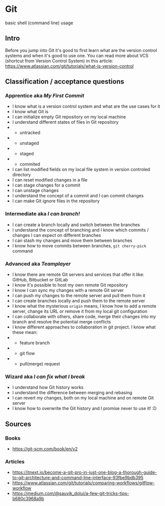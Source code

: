 # Git

basic shell (command line) usage

## Intro
Before you jump into Git it's good to first learn what are the version control systems and when it's good to use one.
You can read more about VCS (shortcut from Version Control System) in this article: https://www.atlassian.com/git/tutorials/what-is-version-control

## Classification / acceptance questions
### Apprentice aka _My First Commit_
* I know what is a version control system and what are the use cases for it
* I know what Git is
* I can initialize empty Git repository on my local machine
* I understand different states of files in Git repository
* * untracked
* * unstaged
* * staged
* * commited
* I can list modified fields on my local file system in version controled directory
* I can reset modified changes in a file
* I can stage changes for a commit
* I can unstage changes
* I understand the concept of a commit and I can commit changes
* I can make Git ignore files in the repository

### Intermediate aka _I can branch!_
* I can create a branch locally and switch between the branches
* I understand the concept of branching and I know which commits / changes I can expect on different branches
* I can stash my changes and move them between branches
* I know how to move commits between branches, `git cherry-pick` command

### Advanced aka _Teamplayer_
* I know there are remote Git servers and services that offer it like: GitHub, Bitbucket or GitLab
* I know it's possible to host my own remote Git repository
* I know I can sync my changes with a remote Git server
* I can push my changes to the remote server and pull them from it
* I can create branches locally and push them to the remote server
* I know what the mysterious `origin` means, I know how to add a remote server, change its URL or remove it from my local git configuration
* I can collaborate with others, share code, merge their changes into my branch and resolve the potential merge conflicts
* I know different approaches to collaboration in git project. I know what these mean:
* * feature branch
* * git flow
* * pull(merge) request

### Wizard aka _I can fix what I break_
* I understand how Git history works
* I understand the difference between merging and rebasing
* I can revert my changes, both on my local machine and on remote Git server
* I know how to overwrite the Git history and I promise never to use it! :D

## Sources
### Books
- https://git-scm.com/book/en/v2

### Articles
- https://itnext.io/become-a-git-pro-in-just-one-blog-a-thorough-guide-to-git-architecture-and-command-line-interface-93fbe9bdb395
- https://www.atlassian.com/git/tutorials/comparing-workflows/gitflow-workflow
- https://medium.com/@sauvik_dolui/a-few-git-tricks-tips-b680c3968a9b
